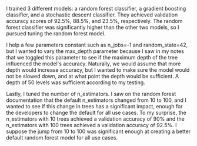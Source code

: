 I trained 3 different models: a random forest classifier, 
a gradient boosting classifier, and a stochastic descent classifier. 
They achieved validation accuracy scores of 92.5%, 88.5%, and 23.5%, respectively. 
The random forest classifier was significantly higher than the other two models, 
so I pursued tuning the random forest model.

I help a few parameters constant such as n_jobs=-1 and random_state=42, 
but I wanted to vary the max_depth parameter because I saw in my notes 
that we toggled this parameter to see if the maximum depth of the tree 
influenced the model's accuracy. Naturally, we would assume that more 
depth would increase accuracy, but I wanted to make sure the model would 
not be slowed down, and at what point the depth would be sufficient. 
A depth of 50 levels was sufficient according to my testing.

Lastly, I tuned the number of n_estimators. I saw on the random forest 
documentation that the default n_estimators changed from 10 to 100, and 
I wanted to see if this change in trees has a significant impact, enough 
for the developers to change the default for all use cases. To my surprise, 
the n_estimators with 10 trees achieved a validation accuracy of 90% and 
the n_estimators with 100 trees achieved a validation accuracy of 92.5%. 
I suppose the jump from 10 to 100 was significant enough at creating a 
better default random forest model for all use cases.